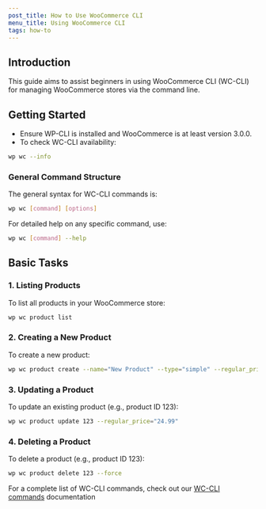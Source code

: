 ```yaml
---
post_title: How to Use WooCommerce CLI
menu_title: Using WooCommerce CLI
tags: how-to
---
```


## Introduction

This guide aims to assist beginners in using WooCommerce CLI (WC-CLI) for managing WooCommerce stores via the command line.

## Getting Started

- Ensure WP-CLI is installed and WooCommerce is at least version 3.0.0.
- To check WC-CLI availability:

```bash
wp wc --info
```

### General Command Structure

The general syntax for WC-CLI commands is:

```bash
wp wc [command] [options]
```

For detailed help on any specific command, use:

```bash
wp wc [command] --help
```

## Basic Tasks

### 1. Listing Products

To list all products in your WooCommerce store:

```bash
wp wc product list
```

### 2. Creating a New Product

To create a new product:

```bash
wp wc product create --name="New Product" --type="simple" --regular_price="19.99"
```

### 3. Updating a Product

To update an existing product (e.g., product ID 123):

```bash
wp wc product update 123 --regular_price="24.99"
```

### 4. Deleting a Product

To delete a product (e.g., product ID 123):

```bash
wp wc product delete 123 --force
```

For a complete list of WC-CLI commands, check out our [WC-CLI commands](./docs/wc-cli-commands) documentation
